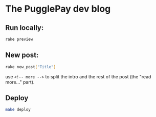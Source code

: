 # The PugglePay dev blog

## Run locally:

``` sh
rake preview
```

## New post:

``` sh
rake new_post["Title"]
```

use `<!-- more -->` to split the intro and the rest of the post (the "read more..." part).

## Deploy

``` sh
make deploy
```
